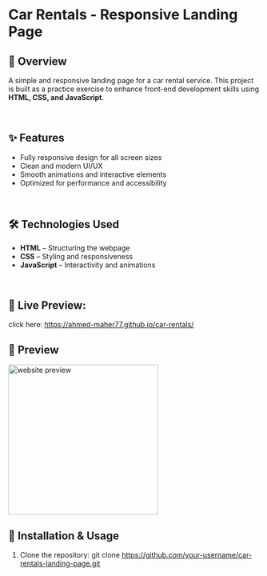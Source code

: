 # Car Rentals - Responsive Landing Page

## 🚗 Overview
A simple and responsive landing page for a car rental service. This project is built as a practice exercise to enhance front-end development skills using **HTML, CSS, and JavaScript**.

<br/>

## ✨ Features
- Fully responsive design for all screen sizes
- Clean and modern UI/UX
- Smooth animations and interactive elements
- Optimized for performance and accessibility
<br/>

## 🛠️ Technologies Used
- **HTML** – Structuring the webpage
- **CSS** – Styling and responsiveness
- **JavaScript** – Interactivity and animations
<br/>

## 👀 Live Preview:
click here: <a href="https://ahmed-maher77.github.io/car-rentals/" title="Live Preview">https://ahmed-maher77.github.io/car-rentals/</a>
<br/>

## 📸 Preview
<a href="website-url" title="demo">
  <img src="uploaded-img-on-github-readme" alt="website preview" width="300">
</a>


## 🚀 Installation & Usage
1. Clone the repository:
   git clone https://github.com/your-username/car-rentals-landing-page.git

